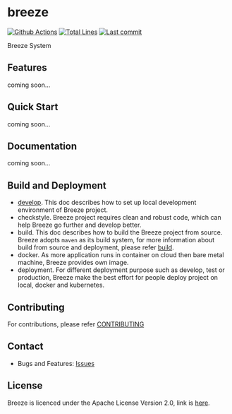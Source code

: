 # breeze

[![Github Actions](https://img.shields.io/github/workflow/status/flowerfine/breeze/CI)](https://github.com/flowerfine/breeze/actions)
[![Total Lines](https://tokei.rs/b1/github/flowerfine/breeze?category=lines)](https://github.com/flowerfine/breeze)
[![Last commit](https://img.shields.io/github/last-commit/flowerfine/breeze.svg)](https://github.com/flowerfine/breeze)

Breeze System

## Features

coming soon...

## Quick Start

coming soon...

## Documentation

coming soon...

## Build and Deployment

* [develop](https://github.com/flowerfine/breeze/blob/master/docs/develop.md). This doc describes how to set up local development environment of Breeze project.
* checkstyle. Breeze project requires clean and robust code, which can help Breeze go further and develop better.
* build. This doc describes how to build the Breeze project from source. Breeze adopts `maven` as its build system, for more information about build from source and deployment, please refer [build](docs/build/build.md).
* docker. As more application runs in container on cloud then bare metal machine, Breeze provides own image.
* deployment. For different deployment purpose such as develop, test or production, Breeze make the best effort for people deploy project on local, docker and kubernetes.

## Contributing

For contributions, please refer [CONTRIBUTING](https://github.com/flowerfine/breeze)

## Contact

* Bugs and Features: [Issues](https://github.com/flowerfine/breeze/issues)

## License

Breeze is licenced under the Apache License Version 2.0, link is [here](https://www.apache.org/licenses/LICENSE-2.0.txt).